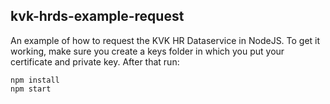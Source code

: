 kvk-hrds-example-request
---------------

An example of how to request the KVK HR Dataservice in NodeJS. To get it working, make sure you create a keys folder in which you put your certificate and private key. After that run:
```
npm install
npm start
```